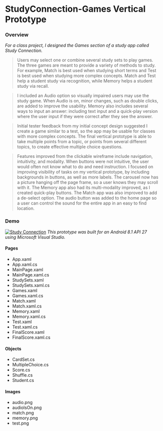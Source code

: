# StudyConnection-Games Vertical Prototype
### Overview
*For a class project, I designed the Games section of a study app called Study Connection.*
>Users may select one or combine several study sets to play games.  The three games are meant to provide a variety of methods to study.  For example, Match is best used when studying short terms and Test is best used when studying more complex concepts.  Match and Test help a student study via recognition, while Memory helps a student study via recall.

>I included an Audio option so visually impaired users may use the study game.  When Audio is on, minor changes, such as double clicks, are added to improve the usability.  Memory also includes several ways to input an answer: including text input and a quick-play version where the user input if they were correct after they see the answer.

>Initial tester feedback from my initial concept design suggested I create a game similar to a test, so the app may be usable for classes with more complex concepts.  The final vertical prototype is able to take multiple points from a topic, or points from several different topics, to create effective multiple choice questions.

>Features improved from the clickable wireframe include navigation, intuitivity, and modality.  When buttons were not intuitive, the user would often not know what to do and need instruction.  I focused on improving visibility of tasks on my vertical prototype, by including backgrounds in buttons, as well as more labels.  The carousel now has a picture hanging off the page frame, so a user knows they may scroll with it.  The Memory app also had its multi-modality improved, as I created quick-play buttons.  The Match app was also improved to add a de-select option.  The audio button was added to the home page so a user can control the sound for the entire app in an easy to find location.

### Demo
[![Study Connection](https://i.imgur.com/Az9T6Fi.png)](https://www.youtube.com/watch?v=v97k00CnoWY "Study Connection - Click to Watch!")
*This prototype was built for an Android 8.1 API 27 using Microsoft Visual Studio.*

#### Pages
* App.xaml
* App.xaml.cs
* MainPage.xaml
* MainPage.xaml.cs
* StudySets.xaml
* StudySets.xaml.cs
* Games.xaml
* Games.xaml.cs
* Match.xaml
* Match.xaml.cs
* Memory.xaml
* Memory.xaml.cs
* Test.xaml
* Test.xaml.cs
* FinalScore.xaml
* FinalScore.xaml.cs

#### Objects
* CardSet.cs
* MultipleChoice.cs
* Score.cs
* Shuffle.cs
* Student.cs

#### Images
* audio.png
* audioIsOn.png
* match.png
* memory.png
* test.png
